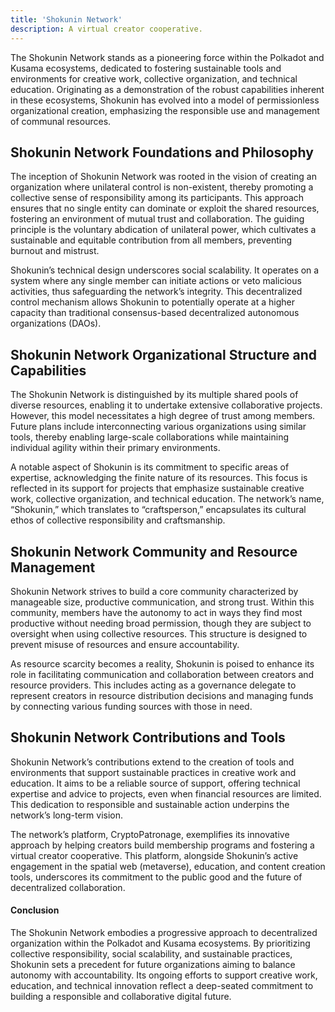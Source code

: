 ```yaml
---
title: 'Shokunin Network'
description: A virtual creator cooperative.
---
```


The Shokunin Network stands as a pioneering force within the Polkadot and Kusama ecosystems, dedicated to fostering sustainable tools and environments for creative work, collective organization, and technical education. Originating as a demonstration of the robust capabilities inherent in these ecosystems, Shokunin has evolved into a model of permissionless organizational creation, emphasizing the responsible use and management of communal resources.

Shokunin Network Foundations and Philosophy
-------------------------------------------

The inception of Shokunin Network was rooted in the vision of creating an organization where unilateral control is non-existent, thereby promoting a collective sense of responsibility among its participants. This approach ensures that no single entity can dominate or exploit the shared resources, fostering an environment of mutual trust and collaboration. The guiding principle is the voluntary abdication of unilateral power, which cultivates a sustainable and equitable contribution from all members, preventing burnout and mistrust.

Shokunin’s technical design underscores social scalability. It operates on a system where any single member can initiate actions or veto malicious activities, thus safeguarding the network’s integrity. This decentralized control mechanism allows Shokunin to potentially operate at a higher capacity than traditional consensus-based decentralized autonomous organizations (DAOs).

Shokunin Network Organizational Structure and Capabilities
----------------------------------------------------------

The Shokunin Network is distinguished by its multiple shared pools of diverse resources, enabling it to undertake extensive collaborative projects. However, this model necessitates a high degree of trust among members. Future plans include interconnecting various organizations using similar tools, thereby enabling large-scale collaborations while maintaining individual agility within their primary environments.

A notable aspect of Shokunin is its commitment to specific areas of expertise, acknowledging the finite nature of its resources. This focus is reflected in its support for projects that emphasize sustainable creative work, collective organization, and technical education. The network’s name, “Shokunin,” which translates to “craftsperson,” encapsulates its cultural ethos of collective responsibility and craftsmanship.

Shokunin Network Community and Resource Management
--------------------------------------------------

Shokunin Network strives to build a core community characterized by manageable size, productive communication, and strong trust. Within this community, members have the autonomy to act in ways they find most productive without needing broad permission, though they are subject to oversight when using collective resources. This structure is designed to prevent misuse of resources and ensure accountability.

As resource scarcity becomes a reality, Shokunin is poised to enhance its role in facilitating communication and collaboration between creators and resource providers. This includes acting as a governance delegate to represent creators in resource distribution decisions and managing funds by connecting various funding sources with those in need.

Shokunin Network Contributions and Tools
----------------------------------------

Shokunin Network’s contributions extend to the creation of tools and environments that support sustainable practices in creative work and education. It aims to be a reliable source of support, offering technical expertise and advice to projects, even when financial resources are limited. This dedication to responsible and sustainable action underpins the network’s long-term vision.

The network’s platform, CryptoPatronage, exemplifies its innovative approach by helping creators build membership programs and fostering a virtual creator cooperative. This platform, alongside Shokunin’s active engagement in the spatial web (metaverse), education, and content creation tools, underscores its commitment to the public good and the future of decentralized collaboration.

#### Conclusion

The Shokunin Network embodies a progressive approach to decentralized organization within the Polkadot and Kusama ecosystems. By prioritizing collective responsibility, social scalability, and sustainable practices, Shokunin sets a precedent for future organizations aiming to balance autonomy with accountability. Its ongoing efforts to support creative work, education, and technical innovation reflect a deep-seated commitment to building a responsible and collaborative digital future.
